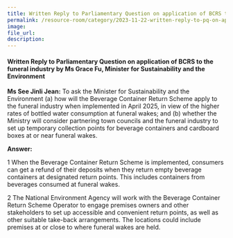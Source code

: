 ```yaml
---
title: Written Reply to Parliamentary Question on application of BCRS to the funeral industry by Ms Grace Fu, Minister for Sustainability and the Environment
permalink: /resource-room/category/2023-11-22-written-reply-to-pq-on-application-of-BCRS-to-the-funeral-industry/
image:
file_url:
description:
---
```

 
#### Written Reply to Parliamentary Question on application of BCRS to the funeral industry by Ms Grace Fu, Minister for Sustainability and the Environment

**Ms See Jinli Jean:** To ask the Minister for Sustainability and the Environment (a) how will the Beverage Container Return Scheme apply to the funeral industry when implemented in April 2025, in view of the higher rates of bottled water consumption at funeral wakes; and (b) whether the Ministry will consider partnering town councils and the funeral industry to set up temporary collection points for beverage containers and cardboard boxes at or near funeral wakes.

**Answer:**

1 When the Beverage Container Return Scheme is implemented, consumers can get a refund of their deposits when they return empty beverage containers at designated return points. This includes containers from beverages consumed at funeral wakes.

2 The National Environment Agency will work with the Beverage Container Return Scheme Operator to engage premises owners and other stakeholders to set up accessible and convenient return points, as well as other suitable take-back arrangements. The locations could include premises at or close to where funeral wakes are held.
